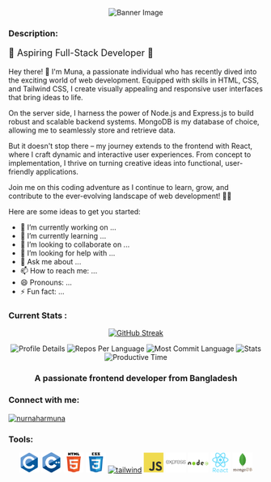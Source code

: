 <p align="center">
<p align="center">
  <img src="https://i.ibb.co/HxZ7yvK/Nur-Nahar-Muna.jpg" alt="Banner Image">
</p>

<h3 align="left">Description:</h3>
<p style="font-size: 18px;">
  🚀 Aspiring Full-Stack Developer 🚀

  Hey there! 👋 I'm Muna, a passionate individual who has recently dived into the exciting world of web development. Equipped with skills in HTML, CSS, and Tailwind CSS, I create visually appealing and responsive user interfaces that bring ideas to life.

  On the server side, I harness the power of Node.js and Express.js to build robust and scalable backend systems. MongoDB is my database of choice, allowing me to seamlessly store and retrieve data.

  But it doesn't stop there – my journey extends to the frontend with React, where I craft dynamic and interactive user experiences. From concept to implementation, I thrive on turning creative ideas into functional, user-friendly applications.

  Join me on this coding adventure as I continue to learn, grow, and contribute to the ever-evolving landscape of web development! 🚀✨
</p>



Here are some ideas to get you started:

- 🔭 I’m currently working on ...
- 🌱 I’m currently learning ...
- 👯 I’m looking to collaborate on ...
- 🤔 I’m looking for help with ...
- 💬 Ask me about ...
- 📫 How to reach me: ...
- 😄 Pronouns: ...
- ⚡ Fun fact: ...

<h3 align="left">Current Stats :</h3>
<p align="center">
  <a href="https://git.io/streak-stats">
<img src="https://github-readme-streak-stats.herokuapp.com?user=muna2411&theme=shadow-blue" alt="GitHub Streak" />
  </a>
</p>

<div align="center">
  <img src="http://github-profile-summary-cards.vercel.app/api/cards/profile-details?username=muna2411&theme=nord_bright" alt="Profile Details">
  <img src="http://github-profile-summary-cards.vercel.app/api/cards/repos-per-language?username=muna2411&theme=nord_bright" alt="Repos Per Language">
  <img src="http://github-profile-summary-cards.vercel.app/api/cards/most-commit-language?username=muna2411&theme=nord_bright" alt="Most Commit Language">
  <img src="http://github-profile-summary-cards.vercel.app/api/cards/stats?username=muna2411&theme=nord_bright" alt="Stats">
  <img src="http://github-profile-summary-cards.vercel.app/api/cards/productive-time?username=muna2411&theme=nord_bright&utcOffset=8" alt="Productive Time">
</div>


<h3 align="center">A passionate frontend developer from Bangladesh</h3>

<h3 align="left">Connect with me:</h3>
<p align="left">
<a href="https://linkedin.com/in/nurnaharmuna" target="blank"><img align="center" src="https://raw.githubusercontent.com/rahuldkjain/github-profile-readme-generator/master/src/images/icons/Social/linked-in-alt.svg" alt="nurnaharmuna" height="30" width="40" /></a>
</p>
<p align="left">
</p>

<h3 align="left">Tools:</h3>
<p align="center">
  <a href="https://www.cprogramming.com/" target="_blank" rel="noreferrer"><img src="https://raw.githubusercontent.com/devicons/devicon/master/icons/c/c-original.svg" alt="c" width="40" height="40"/></a>
  <a href="https://www.w3schools.com/cpp/" target="_blank" rel="noreferrer"><img src="https://raw.githubusercontent.com/devicons/devicon/master/icons/cplusplus/cplusplus-original.svg" alt="cplusplus" width="40" height="40"/></a>
  <a href="https://www.w3.org/html/" target="_blank" rel="noreferrer"><img src="https://raw.githubusercontent.com/devicons/devicon/master/icons/html5/html5-original-wordmark.svg" alt="html5" width="40" height="40"/></a>
  <a href="https://www.w3schools.com/css/" target="_blank" rel="noreferrer"><img src="https://raw.githubusercontent.com/devicons/devicon/master/icons/css3/css3-original-wordmark.svg" alt="css3" width="40" height="40"/></a>
   <a href="https://tailwindcss.com/" target="_blank" rel="noreferrer"><img src="https://www.vectorlogo.zone/logos/tailwindcss/tailwindcss-icon.svg" alt="tailwind" width="40" height="40"/></a>
   <a href="https://developer.mozilla.org/en-US/docs/Web/JavaScript" target="_blank" rel="noreferrer"><img src="https://raw.githubusercontent.com/devicons/devicon/master/icons/javascript/javascript-original.svg" alt="javascript" width="40" height="40"/></a>
  <a href="https://expressjs.com" target="_blank" rel="noreferrer"><img src="https://raw.githubusercontent.com/devicons/devicon/master/icons/express/express-original-wordmark.svg" alt="express" width="40" height="40"/></a>
  <a href="https://nodejs.org" target="_blank" rel="noreferrer"><img src="https://raw.githubusercontent.com/devicons/devicon/master/icons/nodejs/nodejs-original-wordmark.svg" alt="nodejs" width="40" height="40"/></a>
  <a href="https://reactjs.org/" target="_blank" rel="noreferrer"><img src="https://raw.githubusercontent.com/devicons/devicon/master/icons/react/react-original-wordmark.svg" alt="react" width="40" height="40"/></a>
   <a href="https://www.mongodb.com/" target="_blank" rel="noreferrer"><img src="https://raw.githubusercontent.com/devicons/devicon/master/icons/mongodb/mongodb-original-wordmark.svg" alt="mongodb" width="40" height="40"/></a>
 
</p>

